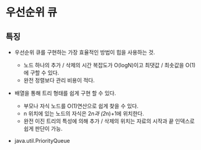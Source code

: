 # 우선순위 큐


## 특징

* 우선순위 큐를 구현하는 가장 효율적인 방법이 힙을 사용하는 것.
    - 노드 하나의 추가 / 삭제의 시간 복잡도가 O(logN)이고 최댓값 / 최솟값을 O(1)에 구할 수 있다.
    - 완전 정렬보다 관리 비용이 적다.

* 배열을 통해 트리 형태를 쉽게 구현 할 수 있다.
    - 부모나 자식 노드를  O(1)연산으로 쉽게 찾을 수 있다.
    - n 위치에 있는 노드의 자식은 2*n과 (2*n)+1에 위치한다.
    - 완전 이진 트리의 특성에 의해 추가 / 삭제의 위치는 자료의 시작과 끝 인덱스로 쉽게 판단이 가능.

* java.util.PriorityQueue

























